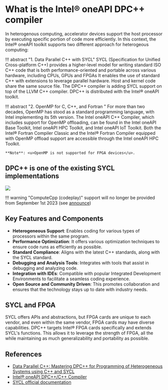 # What is the Intel® oneAPI DPC++ compiler

In heterogenous computing, accelerator devices support the host processor by executing specific portion of code more efficiently. In this context, the Intel® oneAPI toolkit supports two different approach for heterogeous computing:


!!! abstract "1. Data Parallel C++ with SYCL" 
    SYCL (Specification for Unified Cross-platform C++) provides a higher-level model for writing standard ISO C++ code that is both performance-oriented and portable across various hardware, including CPUs, GPUs and FPGAs
    It enables the use of standard C++ with extensions to leverage parallel hardware. Host and kernel code share the same source file. The DPC++ compiler is adding SYCL support on top of the LLVM C++ compiler. DPC++ is distributed with the Intel® oneAPI toolkit.



!!! abstract "2. OpenMP for C, C++, and Fortran " 
    For more than two decades, OpenMP has stood as a standard programming language, with Intel implementing its 5th version. The Intel oneAPI C++ Compiler, which includes support for OpenMP offloading, can be found in the Intel oneAPI Base Toolkit, Intel oneAPI HPC Toolkit, and Intel oneAPI IoT Toolkit. Both the Intel® Fortran Compiler Classic and the Intel® Fortran Compiler equipped with OpenMP offload support are accessible through the Intel oneAPI HPC Toolkit. 

    **Note**: <u>OpenMP is not supported for FPGA devices</u>.

## DPC++ is one of the existing SYCL implementations

![](https://www.khronos.org/assets/uploads/blogs/2020-05-sycl-landing-page-02.jpg)

!!! warning "ComputeCpp (codeplay)"
    support will no longer be provided from September 1st 2023 (see [announce](https://codeplay.com/portal/news/2023/07/07/the-future-of-computecpp))

## Key Features and Components

* **Heterogeneous Support**: Enables coding for various types of processors within the same program.
* **Performance Optimization**: It offers various optimization techniques to ensure code runs as efficiently as possible.
* **Standard Compliance**: Aligns with the latest C++ standards, along with the SYCL standard.
* **Debugging and Analysis Tools**: Integrates with tools that assist in debugging and analyzing code.
* **Integration with IDEs**: Compatible with popular Integrated Development Environments to facilitate a seamless coding experience.
* **Open Source and Community Driven**: This promotes collaboration and ensures that the technology stays up to date with industry needs.

## SYCL and FPGA

SYCL offers APIs and abstractions, but FPGA cards are unique to each vendor, and even within the same vendor, FPGA cards may have diverse capabilities. DPC++ targets Intel® FPGA cards specifically and extends SYCL's functions. This allows it to leverage the strength of FPGA, all the while maintaining as much generalizability and portability as possible.

## References

* [Data Parallel C++: Mastering DPC++ for Programming of Heterogeneous Systems using C++ and SYCL](https://link.springer.com/book/10.1007/978-1-4842-5574-2)
* [Intel® oneAPI DPC++/C++ Compiler](https://www.intel.com/content/www/us/en/developer/tools/oneapi/dpc-compiler.html#gs.3luom6) 
* [SYCL official documentation](https://www.khronos.org/sycl/)

